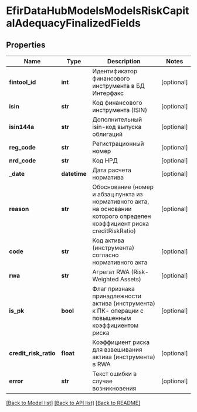 # EfirDataHubModelsModelsRiskCapitalAdequacyFinalizedFields

## Properties
Name | Type | Description | Notes
------------ | ------------- | ------------- | -------------
**fintool_id** | **int** | Идентификатор финансового инструмента в БД Интерфакс | [optional] 
**isin** | **str** | Код финансового инструмента (ISIN) | [optional] 
**isin144a** | **str** | Дополнительный isin-код выпуска облигаций | [optional] 
**reg_code** | **str** | Регистрационный номер | [optional] 
**nrd_code** | **str** | Код НРД | [optional] 
**_date** | **datetime** | Дата расчета норматива | [optional] 
**reason** | **str** | Обоснование (номер и абзац пункта из нормативного акта, на основании которого определен коэффициент риска creditRiskRatio) | [optional] 
**code** | **str** | Код актива (инструмента) согласно нормативного акта | [optional] 
**rwa** | **str** | Агрегат RWA (Risk-Weighted Assets) | [optional] 
**is_pk** | **bool** | Флаг признака принадлежности актива (инструмента) к ПК- операции с повышенным коэффициентом риска | [optional] 
**credit_risk_ratio** | **float** | Коэффициент риска для взвешивания актива (инструмента) в RWA | [optional] 
**error** | **str** | Текст ошибки в случае возникновения | [optional] 

[[Back to Model list]](../README.md#documentation-for-models) [[Back to API list]](../README.md#documentation-for-api-endpoints) [[Back to README]](../README.md)

